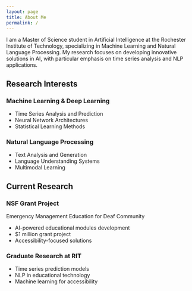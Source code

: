 ```yaml
---
layout: page
title: About Me
permalink: /
---
```


I am a Master of Science student in Artificial Intelligence at the Rochester Institute of Technology, specializing in Machine Learning and Natural Language Processing. My research focuses on developing innovative solutions in AI, with particular emphasis on time series analysis and NLP applications.

## Research Interests

<div class="research-areas">
  <div class="card">
    <h3>Machine Learning & Deep Learning</h3>
    <ul>
      <li>Time Series Analysis and Prediction</li>
      <li>Neural Network Architectures</li>
      <li>Statistical Learning Methods</li>
    </ul>
  </div>

  <div class="card">
    <h3>Natural Language Processing</h3>
    <ul>
      <li>Text Analysis and Generation</li>
      <li>Language Understanding Systems</li>
      <li>Multimodal Learning</li>
    </ul>
  </div>
</div>

## Current Research

<div class="section">
  <div class="card">
    <h3>NSF Grant Project</h3>
    <p>Emergency Management Education for Deaf Community</p>
    <ul>
      <li>AI-powered educational modules development</li>
      <li>$1 million grant project</li>
      <li>Accessibility-focused solutions</li>
    </ul>
  </div>

  <div class="card">
    <h3>Graduate Research at RIT</h3>
    <ul>
      <li>Time series prediction models</li>
      <li>NLP in educational technology</li>
      <li>Machine learning for accessibility</li>
    </ul>
  </div>
</div> 